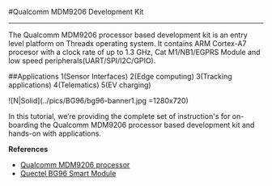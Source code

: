 #Qualcomm MDM9206 Development Kit

------------
The Qualcomm MDM9206 processor based development kit is an entry level platform on Threadx operating system. It contains ARM Cortex-A7 procesor with a clock rate of up to 1.3 GHz, Cat M1/NB1/EGPRS Module and low speed peripherals(UART/SPI/I2C/GPIO).<br>

##Applications
    1(Sensor Interfaces)
    2(Edge computing)
    3(Tracking applications)
    4(Telematics)
    5(EV charging)

![N|Solid](../pics/BG96/bg96-banner1.jpg =1280x720)

In this tutorial, we’re providing the complete set of instruction's for on-boarding the Qualcomm MDM9206 processor based development kit and hands-on with applications.

__References__
- <a href="https://www.qualcomm.com/products/qualcomm-9206-lte-modem" target="_blank">Qualcomm MDM9206 processor</a>
- <a href="https://www.quectel.com/product/bg96.htm" target="_blank">Quectel BG96 Smart Module</a>